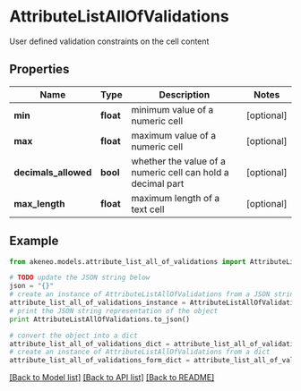 # AttributeListAllOfValidations

User defined validation constraints on the cell content

## Properties
Name | Type | Description | Notes
------------ | ------------- | ------------- | -------------
**min** | **float** | minimum value of a numeric cell | [optional] 
**max** | **float** | maximum value of a numeric cell | [optional] 
**decimals_allowed** | **bool** | whether the value of a numeric cell can hold a decimal part | [optional] 
**max_length** | **float** | maximum length of a text cell | [optional] 

## Example

```python
from akeneo.models.attribute_list_all_of_validations import AttributeListAllOfValidations

# TODO update the JSON string below
json = "{}"
# create an instance of AttributeListAllOfValidations from a JSON string
attribute_list_all_of_validations_instance = AttributeListAllOfValidations.from_json(json)
# print the JSON string representation of the object
print AttributeListAllOfValidations.to_json()

# convert the object into a dict
attribute_list_all_of_validations_dict = attribute_list_all_of_validations_instance.to_dict()
# create an instance of AttributeListAllOfValidations from a dict
attribute_list_all_of_validations_form_dict = attribute_list_all_of_validations.from_dict(attribute_list_all_of_validations_dict)
```
[[Back to Model list]](../README.md#documentation-for-models) [[Back to API list]](../README.md#documentation-for-api-endpoints) [[Back to README]](../README.md)


